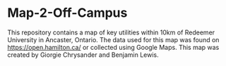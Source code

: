 # Map-2-Off-Campus
This repository contains a map of key utilities within 10km of Redeemer University in Ancaster, Ontario. The data used for this map was found on https://open.hamilton.ca/ or collected using Google Maps. This map was created by Giorgie Chrysander and Benjamin Lewis.
